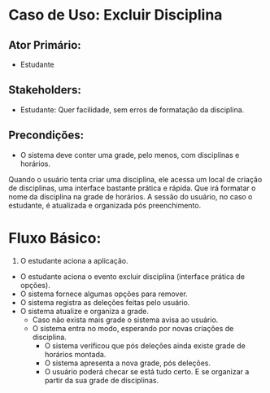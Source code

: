# Caso de Uso: Excluir Disciplina

## Ator Primário: 

+ Estudante

## Stakeholders:

+ Estudante: Quer facilidade, sem erros de formatação da disciplina.

## Precondições:

+ O sistema deve conter uma grade, pelo menos, com disciplinas e horários.

Quando o usuário tenta criar uma disciplina, ele acessa um local de criação de disciplinas, uma interface bastante prática e rápida. Que irá formatar o nome da disciplina na grade de horários. A sessão do usuário, no caso o estudante, é atualizada e organizada pós preenchimento.

# Fluxo Básico:

1. O estudante aciona a aplicação.
+ O estudante aciona o evento excluir disciplina (interface prática de opções).
+ O sistema fornece algumas opções para remover.
+ O sistema registra as deleções feitas pelo usuário.
+ O sistema atualize e organiza a grade.
  + Caso não exista mais grade o sistema avisa ao usuário.
  + O sistema entra no modo, esperando por novas criações de disciplina.
     + O sistema verificou que pós deleções ainda existe grade de horários montada.
     + O sistema apresenta a nova grade, pós deleções.
     + O usuário poderá checar se está tudo certo. E se organizar a partir da sua grade de disciplinas.
